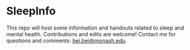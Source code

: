 # SleepInfo
This repo will host some information and handouts related to sleep and mental health. Contributions and edits are welcome! Contact me for questions and comments: bei.bei@monash.edu.
